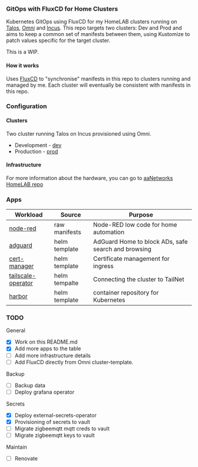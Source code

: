 ### GitOps with FluxCD for Home Clusters

Kubernetes GitOps using FluxCD for my HomeLAB clusters running on [Talos](https://www.talos.dev/), [Omni](https://omni.siderolabs.com/) and [Incus](https://linuxcontainers.org/incus/). This repo targets two clusters: Dev and Prod and aims to keep a common set of manifests between them, using Kustomize to patch values specific for the target cluster.

This is a WIP.

#### How it works

Uses [FluxCD](https://fluxcd.io/docs/) to "synchronise" manifests in this repo to clusters running and managed by me. Each cluster will eventually be consistent with manifests in this repo.

### Configuration

#### Clusters

Two cluster running Talos on Incus provisioned using Omni.

* Development - [dev](clusters/dev/)
* Production - [prod](clusters/prod/)

#### Infrastructure

For more information about the hardware, you can go to [aaNetworks HomeLAB repo](https://github.com/aaNetworks/HomeLAB)

### Apps

| Workload | Source | Purpose |
| -------- | ------ | ------- |
| [node-red](https://nodered.org/) | raw manifests | Node-RED low code for home automation |
| [adguard](https://github.com/AdguardTeam/AdGuardHome) | helm template | AdGuard Home to block ADs, safe search and browsing |
| [cert-manager](https://cert-manager.io/) | helm template | Certificate management for ingress |
| [tailscale-operator](https://tailscale.com/kb/1236/kubernetes-operator) | helm tempalte | Connecting the cluster to TailNet |
| [harbor](https://goharbor.io/) | helm template | container repository for Kubernetes |

### TODO

General

- [x] Work on this README.md
- [x] Add more apps to the table
- [ ] Add more infrastructure details
- [ ] Add FluxCD directly from Omni cluster-template.

Backup

 - [ ] Backup data
 - [ ] Deploy grafana operator

Secrets

 - [x] Deploy external-secrets-operator
 - [x] Provisioning of secrets to vault
 - [ ] Migrate zigbeemqtt mqtt creds to vault
 - [ ] Migrate zigbeemqtt keys to vault

Maintain

 - [ ] Renovate
